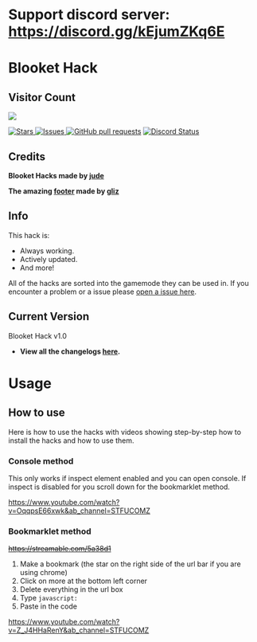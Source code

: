 # Support discord server: https://discord.gg/kEjumZKq6E

# Blooket Hack

## Visitor Count
  <img src="https://profile-counter.glitch.me/blooket-hack/count.svg" />
<p>	
    <a href="https://github.com/lmfao-jude/blooket-hack/stargazers">
    <img alt="Stars" src="https://img.shields.io/github/stars/lmfao-jude/blooket-hack.svg?color=#DFFF00"/>
    <a href="https://github.com/glixxzzy/blooket-hack/issues">
      <img alt="Issues" src="https://img.shields.io/github/issues/lmfao-jude/blooket-hack?color=FFA500"/>
    <a href="https://github.com/glixxzzy/blooket-hack/pulls">
      <img alt="GitHub pull requests" src="https://img.shields.io/github/issues-pr/lmfao-jude/blooket-hack?color=0088ff" /></a>
    <a href="https://discordapp.com/invite/kEjumZKq6E" title="Chat on Discord"><img alt="Discord Status" src="https://discordapp.com/api/guilds/991682940041965639/widget.png"></a>
  </p>

 ## Credits

 **Blooket Hacks made by [jude](https://discord.gg/kEjumZKq6E)**
      
 **The amazing [footer](https://github.com/lmfao-jude/blooket-hack/blob/main/footer.js) made by [gliz](https://twitter.com/glizuwu)**
      
## Info 
  
This hack is:
- Always working.
- Actively updated.
- And more!

All of the hacks are sorted into the gamemode they can be used in. If you encounter a problem or a issue please [open a issue here](https://github.com/lmfao-jude/blooket-hack/issues).

## Current Version

Blooket Hack v1.0

- **View all the changelogs [here](https://github.com/lmfao-jude/blooket-hack/blob/main/CHANGELOG.md).**

# Usage

## How to use

Here is how to use the hacks with videos showing step-by-step how to install the hacks and how to use them.

### Console method

This only works if inspect element enabled and you can open console. If inspect is disabled for you scroll down for the bookmarklet method.

https://www.youtube.com/watch?v=OqqpsE66xwk&ab_channel=STFUCOMZ


### Bookmarklet method
~~https://streamable.com/5a38d1~~

1. Make a bookmark (the star on the right side of the url bar if you are using chrome)
2. Click on more at the bottom left corner
3. Delete everything in the url box
4. Type `javascript:`
5. Paste in the code

https://www.youtube.com/watch?v=Z_J4HHaRenY&ab_channel=STFUCOMZ

